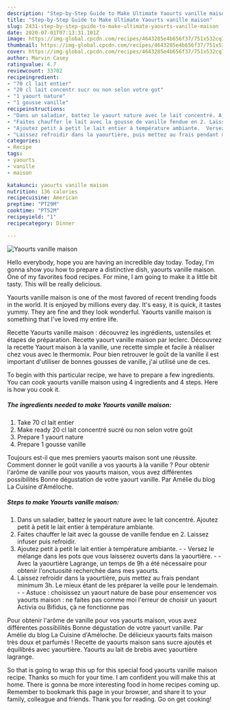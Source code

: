 ```yaml
---
description: "Step-by-Step Guide to Make Ultimate Yaourts vanille maison"
title: "Step-by-Step Guide to Make Ultimate Yaourts vanille maison"
slug: 2431-step-by-step-guide-to-make-ultimate-yaourts-vanille-maison
date: 2020-07-01T07:13:31.101Z
image: https://img-global.cpcdn.com/recipes/4643285e4b656f37/751x532cq70/yaourts-vanille-maison-photo-principale-de-la-recette.jpg
thumbnail: https://img-global.cpcdn.com/recipes/4643285e4b656f37/751x532cq70/yaourts-vanille-maison-photo-principale-de-la-recette.jpg
cover: https://img-global.cpcdn.com/recipes/4643285e4b656f37/751x532cq70/yaourts-vanille-maison-photo-principale-de-la-recette.jpg
author: Marvin Casey
ratingvalue: 4.7
reviewcount: 33702
recipeingredient:
- "70 cl lait entier"
- "20 cl lait concentr sucr ou non selon votre got"
- "1 yaourt nature"
- "1 gousse vanille"
recipeinstructions:
- "Dans un saladier, battez le yaourt nature avec le lait concentré. Ajoutez petit à petit le lait entier à température ambiante."
- "Faites chauffer le lait avec la gousse de vanille fendue en 2. Laissez infuser puis refroidir."
- "Ajoutez petit à petit le lait entier à température ambiante.  Versez le mélange dans les pots que vous laisserez ouverts dans la yaourtière.  Avec la yaourtière Lagrange, un temps de 9h a été nécessaire pour obtenir l&#39;onctuosité recherchée dans mes yaourts."
- "Laissez refroidir dans la yaourtière, puis mettez au frais pendant minimum 3h. Le mieux étant de les préparer la veille pour le lendemain.  Astuce : choisissez un yaourt nature de base pour ensemencer vos yaourts maison : ne faites pas comme moi l&#39;erreur de choisir un yaourt Activia ou Bifidus, çà ne fonctionne pas"
categories:
- Recipe
tags:
- yaourts
- vanille
- maison

katakunci: yaourts vanille maison 
nutrition: 136 calories
recipecuisine: American
preptime: "PT29M"
cooktime: "PT52M"
recipeyield: "1"
recipecategory: Dinner

---
```



![Yaourts vanille maison](https://img-global.cpcdn.com/recipes/4643285e4b656f37/751x532cq70/yaourts-vanille-maison-photo-principale-de-la-recette.jpg)

Hello everybody, hope you are having an incredible day today. Today, I'm gonna show you how to prepare a distinctive dish, yaourts vanille maison. One of my favorites food recipes. For mine, I am going to make it a little bit tasty. This will be really delicious.

Yaourts vanille maison is one of the most favored of recent trending foods in the world. It is enjoyed by millions every day. It's easy, it is quick, it tastes yummy. They are fine and they look wonderful. Yaourts vanille maison is something that I've loved my entire life.

Recette Yaourts vanille maison : découvrez les ingrédients, ustensiles et étapes de préparation. Recette yaourt vanille maison par leclerc. Découvrez la recette Yaourt maison à la vanille, une recette simple et facile à réaliser chez vous avec le thermomix. Pour bien retrouver le goût de la vanille il est important d&#39;utiliser de bonnes gousses de vanille, j&#39;ai utilisé une de ces.


To begin with this particular recipe, we have to prepare a few ingredients. You can cook yaourts vanille maison using 4 ingredients and 4 steps. Here is how you cook it.

<!--inarticleads1-->

##### The ingredients needed to make Yaourts vanille maison:

1. Take 70 cl lait entier
1. Make ready 20 cl lait concentré sucré ou non selon votre goût
1. Prepare 1 yaourt nature
1. Prepare 1 gousse vanille


Toujours est-il que mes premiers yaourts maison sont une réussite. Comment donner le goût vanille a vos yaourts à la vanille ? Pour obtenir l&#39;arôme de vanille pour vos yaourts maison, vous avez différentes possibilités Bonne dégustation de votre yaourt vanille. Par Amélie du blog La Cuisine d&#39;Améloche. 

<!--inarticleads2-->

##### Steps to make Yaourts vanille maison:

1. Dans un saladier, battez le yaourt nature avec le lait concentré. Ajoutez petit à petit le lait entier à température ambiante.
1. Faites chauffer le lait avec la gousse de vanille fendue en 2. Laissez infuser puis refroidir.
1. Ajoutez petit à petit le lait entier à température ambiante. -  - Versez le mélange dans les pots que vous laisserez ouverts dans la yaourtière. -  - Avec la yaourtière Lagrange, un temps de 9h a été nécessaire pour obtenir l&#39;onctuosité recherchée dans mes yaourts.
1. Laissez refroidir dans la yaourtière, puis mettez au frais pendant minimum 3h. Le mieux étant de les préparer la veille pour le lendemain. -  - Astuce : choisissez un yaourt nature de base pour ensemencer vos yaourts maison : ne faites pas comme moi l&#39;erreur de choisir un yaourt Activia ou Bifidus, çà ne fonctionne pas


Pour obtenir l&#39;arôme de vanille pour vos yaourts maison, vous avez différentes possibilités Bonne dégustation de votre yaourt vanille. Par Amélie du blog La Cuisine d&#39;Améloche. De délicieux yaourts faits maison très doux et parfumés ! Recette de yaourts maison sans sucre ajoutés et équilibrés avec yaourtière. Yaourts au lait de brebis avec yaourtière lagrange. 

So that is going to wrap this up for this special food yaourts vanille maison recipe. Thanks so much for your time. I am confident you will make this at home. There is gonna be more interesting food in home recipes coming up. Remember to bookmark this page in your browser, and share it to your family, colleague and friends. Thank you for reading. Go on get cooking!
